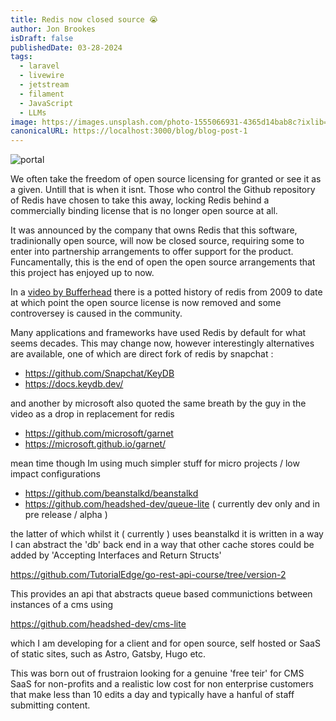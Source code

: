 ```yaml
---
title: Redis now closed source 😭
author: Jon Brookes
isDraft: false
publishedDate: 03-28-2024
tags:
  - laravel 
  - livewire 
  - jetstream 
  - filament 
  - JavaScript
  - LLMs
image: https://images.unsplash.com/photo-1555066931-4365d14bab8c?ixlib=rb-4.0.3&ixid=MnwxMjA3fDB8MHxwaG90by1wYWdlfHx8fGVufDB8fHx8&auto=format&fit=crop&w=1470&q=80
canonicalURL: https://localhost:3000/blog/blog-post-1
---
```


![portal](/images/portculis02.webp)

We often take the freedom of open source licensing for granted or see it as a given. Untill that is when it isnt. Those who control the Github repository of Redis have chosen to take this away, locking Redis behind a commercially binding license that is no longer open source at all.

It was announced by the company that owns Redis that this software, tradinionally open source, will now be closed source, requiring some to enter into partnership arrangements to offer support for the product. Funcamentally, this is the end of open the open source arrangements that this project has enjoyed up to now. 

In a [video by Bufferhead](https://www.youtube.com/watch?v=S3LtOQDxCJk) there is a potted history of redis from 2009 to date at which point the open source license is now removed and some controversey is caused in the community.

Many applications and frameworks have used Redis by default for what seems decades. This may change now, however interestingly alternatives are available, one of which are direct fork of redis by snapchat :

 * https://github.com/Snapchat/KeyDB
 * https://docs.keydb.dev/

and another by microsoft also quoted the same breath by the guy in the video as a drop in replacement for redis
 * https://github.com/microsoft/garnet
 * https://microsoft.github.io/garnet/

mean time though Im using much simpler stuff for micro projects / low impact configurations

 * https://github.com/beanstalkd/beanstalkd
 * https://github.com/headshed-dev/queue-lite ( currently dev only and in pre release / alpha )

the latter of which whilst it ( currently ) uses beanstalkd it is written in a way I can abstract the 'db' back end in a way that other cache stores could be added by 'Accepting Interfaces and Return Structs'

https://github.com/TutorialEdge/go-rest-api-course/tree/version-2

This provides an api that abstracts queue based communictions between instances of a cms using 

https://github.com/headshed-dev/cms-lite

which I am developing for a client and for open source, self hosted or SaaS of static sites, such as Astro, Gatsby, Hugo etc. 

This was born out of frustraion looking for a genuine 'free teir' for CMS SaaS for non-profits and a realistic low cost for non enterprise customers that make less than 10 edits a day and typically have a hanful of staff submitting content. 